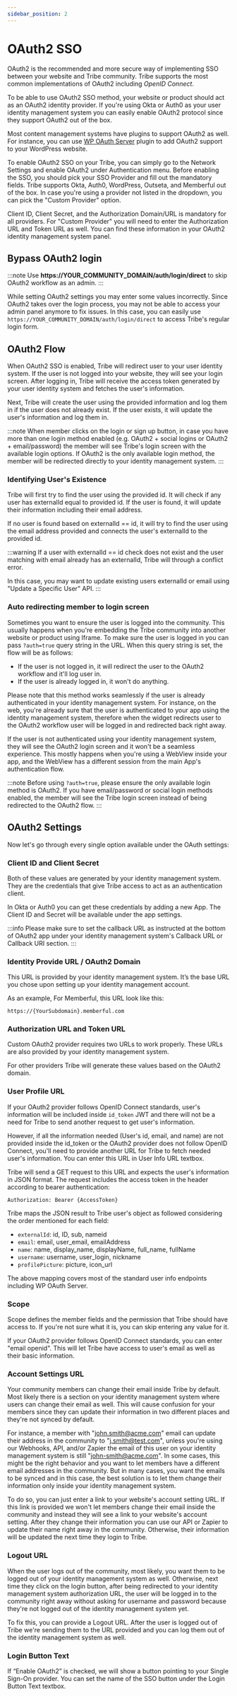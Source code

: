```yaml
---
sidebar_position: 2
---
```


# OAuth2 SSO

OAuth2 is the recommended and more secure way of implementing SSO between your website and Tribe community. Tribe supports the most common implementations of OAuth2 including _OpenID Connect_.

To be able to use OAuth2 SSO method, your website or product should act as an OAuth2 identity provider. If you're using Okta or Auth0 as your user identity management system you can easily enable OAuth2 protocol since they support OAuth2 out of the box.

Most content management systems have plugins to support OAuth2 as well. For instance, you can use [WP OAuth Server](https://wp-oauth.com/) plugin to add OAuth2 support to your WordPress website.

To enable OAuth2 SSO on your Tribe, you can simply go to the Network Settings and enable OAuth2 under Authentication menu. Before enabling the SSO, you should pick your SSO Provider and fill out the mandatory fields. Tribe supports Okta, Auth0, WordPress, Outseta, and Memberful out of the box. In case you're using a provider not listed in the dropdown, you can pick the "Custom Provider" option.

Client ID, Client Secret, and the Authorization Domain/URL is mandatory for all providers. For "Custom Provider" you will need to enter the Authorization URL and Token URL as well. You can find these information in your OAuth2 identity management system panel.

## Bypass OAuth2 login

:::note
Use **https://YOUR_COMMUNITY_DOMAIN/auth/login/direct** to skip OAuth2 workflow as an admin.
:::

While setting OAuth2 settings you may enter some values incorrectly. Since OAuth2 takes over the login process, you may not be able to access your admin panel anymore to fix issues.
In this case, you can easily use `https://YOUR_COMMUNITY_DOMAIN/auth/login/direct` to access Tribe's regular login form.

## OAuth2 Flow

When OAuth2 SSO is enabled, Tribe will redirect user to your user identity system. If the user is not logged into your website, they will see your login screen. After logging in, Tribe will receive the access token generated by your user identity system and fetches the user's information.

Next, Tribe will create the user using the provided information and log them in if the user does not already exist. If the user exists, it will update the user's information and log them in.

:::note
When member clicks on the login or sign up button, in case you have more than one login method enabled (e.g. OAuth2 + social logins or OAuth2 + email/password) the member will see Tribe's login screen with the available login options. If OAuth2 is the only available login method, the member will be redirected directly to your identity management system.
:::

### Identifying User's Existence

Tribe will first try to find the user using the provided id. It will check if any user has externalId equal to provided id. If the user is found, it will update their information including their email address.

If no user is found based on externalId == id, it will try to find the user using the email address provided and connects the user's externalId to the provided id.

:::warning
If a user with externalId == id check does not exist and the user matching with email already has an externalId, Tribe will through a conflict error.

In this case, you may want to update existing users externalId or email using "Update a Specific User" API.
:::

### Auto redirecting member to login screen

Sometimes you want to ensure the user is logged into the community. This usually happens when you're embedding the Tribe community into another website or product using Iframe. To make sure the user is logged in you can pass `?auth=true` query string in the URL. When this query string is set, the flow will be as follows:

- If the user is not logged in, it will redirect the user to the OAuth2 workflow and it'll log user in.
- If the user is already logged in, it won't do anything.

Please note that this method works seamlessly if the user is already authenticated in your identity management system. For instance, on the web, you're already sure that the user is authenticated to your app using the identity management system, therefore when the widget redirects user to the OAuth2 workflow user will be logged in and redirected back right away.

If the user is not authenticated using your identity management system, they will see the OAuth2 login screen and it won't be a seamless experience. This mostly happens when you're using a WebView inside your app, and the WebView has a different session from the main App's authentication flow.

:::note
Before using `?auth=true`, please ensure the only available login method is OAuth2. If you have email/password or social login methods enabled, the member will see the Tribe login screen instead of being redirected to the OAuth2 flow.
:::

## OAuth2 Settings

Now let's go through every single option available under the OAuth settings:

### Client ID and Client Secret

Both of these values are generated by your identity management system. They are the credentials that give Tribe access to act as an authentication client.

In Okta or Auth0 you can get these credentials by adding a new App. The Client ID and Secret will be available under the app settings.

:::info
Please make sure to set the callback URL as instructed at the bottom of OAuth2 app under your identity management system's Callback URL or Callback URI section.
:::

### Identity Provide URL / OAuth2 Domain

This URL is provided by your identity management system. It’s the base URL you chose upon setting up your identity management account.

As an example, For Memberful, this URL look like this:

```
https://{YourSubdomain}.memberful.com
```

### Authorization URL and Token URL

Custom OAuth2 provider requires two URLs to work properly. These URLs are also provided by your identity management system.

For other providers Tribe will generate these values based on the OAuth2 domain.

### User Profile URL

If your OAuth2 provider follows OpenID Connect standards, user's information will be included inside `id_token` JWT and there will not be a need for Tribe to send another request to get user's information.

However, if all the information needed (User's id, email, and name) are not provided inside the id_token or the OAuth2 provider does not follow OpenID Connect, you'll need to provide another URL for Tribe to fetch needed user's information. You can enter this URL in User Info URL textbox.

Tribe will send a GET request to this URL and expects the user's information in JSON format. The request includes the access token in the header according to bearer authentication:

```
Authorization: Bearer {AccessToken}
```

Tribe maps the JSON result to Tribe user's object as followed considering the order mentioned for each field:

- `externalId`: id, ID, sub, nameid
- `email`: email, user_email, emailAddress
- `name`: name, display_name, displayName, full_name, fullName
- `username`: username, user_login, nickname
- `profilePicture`: picture, icon_url

The above mapping covers most of the standard user info endpoints including WP OAuth Server.

### Scope

Scope defines the member fields and the permission that Tribe should have access to. If you're not sure what it is, you can skip entering any value for it.

If your OAuth2 provider follows OpenID Connect standards, you can enter "email openid". This will let Tribe have access to user's email as well as their basic information.

### Account Settings URL

Your community members can change their email inside Tribe by default. Most likely there is a section on your identity management system where users can change their email as well. This will cause confusion for your members since they can update their information in two different places and they're not synced by default.

For instance, a member with "john.smith@acme.com" email can update their address in the community to "j.smith@test.com", unless you're using our Webhooks, API, and/or Zapier the email of this user on your identity management system is still "john-smith@acme.com". In some cases, this might be the right behavior and you want to let members have a different email addresses in the community. But in many cases, you want the emails to be synced and in this case, the best solution is to let them change their information only inside your identity management system.

To do so, you can just enter a link to your website's account setting URL. If this link is provided we won't let members change their email inside the community and instead they will see a link to your website's account setting. After they change their information you can use our API or Zapier to update their name right away in the community. Otherwise, their information will be updated the next time they login to Tribe.

### Logout URL

When the user logs out of the community, most likely, you want them to be logged out of your identity management system as well. Otherwise, next time they click on the login button, after being redirected to your identity management system authorization URL, the user will be logged in to the community right away without asking for username and password because they're not logged out of the identity management system yet.

To fix this, you can provide a Logout URL. After the user is logged out of Tribe we're sending them to the URL provided and you can log them out of the identity management system as well.

### Login Button Text

If “Enable OAuth2” is checked, we will show a button pointing to your Single Sign-On provider. You can set the name of the SSO button under the Login Button Text textbox.
